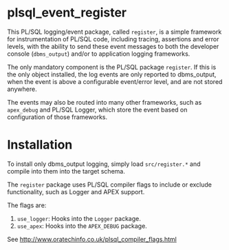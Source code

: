 # plsql_event_register

This PL/SQL logging/event package, called `register`, is a simple framework
for instrumentation of PL/SQL code, including tracing, assertions and error
levels, with the ability to send these event messages to both the
developer console (`dbms_output`) and/or to application logging frameworks.

The only mandatory component is the PL/SQL package `register`.  If this is
the only object installed, the log events are only reported to dbms_output,
when the event is above a configurable event/error level, and are not stored
anywhere.

The events may also be routed into many other frameworks, such as `apex_debug`
and PL/SQL Logger, which store the event based on configuration of those
frameworks.

Installation
============

To install only dbms_output logging, simply load `src/register.*` and compile
into them into the target schema.

The `register` package uses PL/SQL compiler flags to include or exclude
functionality, such as Logger and APEX support.

The flags are:

1. `use_logger`: Hooks into the `Logger` package.
2. `use_apex`: Hooks into the `APEX_DEBUG` package.

See http://www.oratechinfo.co.uk/plsql_compiler_flags.html
